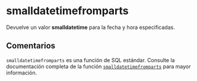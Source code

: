 ﻿---
SidebarGroup: "index-date-functions"
Autogenerated: true
---

# smalldatetimefromparts

Devuelve un valor **smalldatetime** para la fecha y hora especificadas.

## Comentarios 

`smalldatetimefromparts` es una función de SQL estándar. Consulte la documentación completa de la función [`smalldatetimefromparts`](https://learn.microsoft.com/es-es/sql/t-sql/functions/smalldatetimefromparts-transact-sql) para mayor información.
